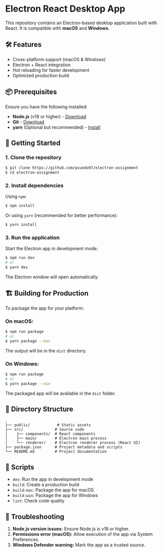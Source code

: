 # Electron React Desktop App

This repository contains an Electron-based desktop application built with React. It is compatible with **macOS** and **Windows**.

## 🛠️ Features

- Cross-platform support (macOS & Windows)
- Electron + React integration
- Hot reloading for faster development
- Optimized production build

## 📦 Prerequisites

Ensure you have the following installed:

- **Node.js** (v18 or higher) - [Download](https://nodejs.org/)
- **Git** - [Download](https://git-scm.com/)
- **yarn** (Optional but recommended) - [Install](https://yarnpkg.com/)

## 🚀 Getting Started

### 1. Clone the repository

```bash
$ git clone https://github.com/psuedo97/electron-assignment
$ cd electron-assignment
```

### 2. Install dependencies

Using `npm`:

```bash
$ npm install
```

Or using `yarn` (recommended for better performance):

```bash
$ yarn install
```

### 3. Run the application

Start the Electron app in development mode:

```bash
$ npm run dev
# or
$ yarn dev
```

The Electron window will open automatically.

## 🏗️ Building for Production

To package the app for your platform:

### On macOS:

```bash
$ npm run package
# or
$ yarn package --mac
```

The output will be in the `dist` directory.

### On Windows:

```bash
$ npm run package
# or
$ yarn package --win
```

The packaged app will be available in the `dist` folder.

## 📁 Directory Structure

```
.
├── public/            # Static assets
├── src/              # Source code
│    ├── components/  # React components
│    ├── main/        # Electron main process
│    └── renderer/    # Electron renderer process (React UI)
├── package.json      # Project metadata and scripts
└── README.md         # Project documentation
```

## 📖 Scripts

- `dev`: Run the app in development mode
- `build`: Create a production build
- `build:mac`: Package the app for macOS
- `build:win`: Package the app for Windows
- `lint`: Check code quality

## 🐛 Troubleshooting

1. **Node.js version issues:** Ensure Node.js is v18 or higher.
2. **Permissions error (macOS):** Allow execution of the app via System Preferences.
3. **Windows Defender warning:** Mark the app as a trusted source.

